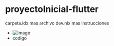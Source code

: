 # proyectoInicial-flutter
carpeta.idx mas archivo dev.nix mas instrucciones 
- ![image](https://github.com/user-attachments/assets/0d60f263-f301-41c2-b093-9fc2a8af7399)
- codigo
